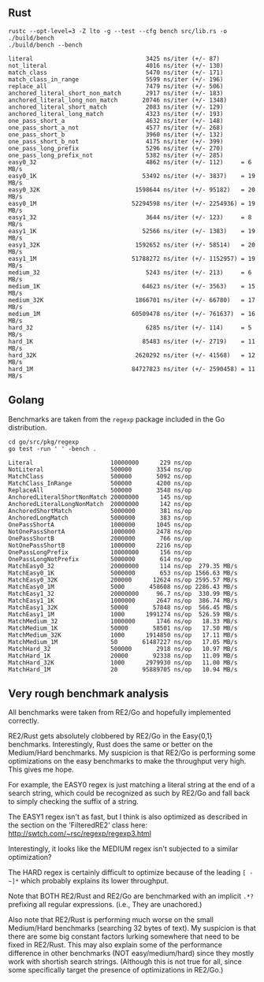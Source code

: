 Rust
----
```
rustc --opt-level=3 -Z lto -g --test --cfg bench src/lib.rs -o ./build/bench
./build/bench --bench

literal                                3425 ns/iter (+/- 87)
not_literal                            4016 ns/iter (+/- 130)
match_class                            5470 ns/iter (+/- 171)
match_class_in_range                   5599 ns/iter (+/- 196)
replace_all                            7479 ns/iter (+/- 506)
anchored_literal_short_non_match       2917 ns/iter (+/- 183)
anchored_literal_long_non_match       20746 ns/iter (+/- 1348)
anchored_literal_short_match           2083 ns/iter (+/- 129)
anchored_literal_long_match            4323 ns/iter (+/- 193)
one_pass_short_a                       4632 ns/iter (+/- 148)
one_pass_short_a_not                   4577 ns/iter (+/- 268)
one_pass_short_b                       3960 ns/iter (+/- 132)
one_pass_short_b_not                   4175 ns/iter (+/- 399)
one_pass_long_prefix                   5296 ns/iter (+/- 270)
one_pass_long_prefix_not               5382 ns/iter (+/- 285)
easy0_32                               4862 ns/iter (+/- 112)     = 6 MB/s
easy0_1K                              53492 ns/iter (+/- 3837)    = 19 MB/s
easy0_32K                           1598644 ns/iter (+/- 95182)   = 20 MB/s
easy0_1M                           52294598 ns/iter (+/- 2254936) = 19 MB/s
easy1_32                               3644 ns/iter (+/- 123)     = 8 MB/s
easy1_1K                              52566 ns/iter (+/- 1383)    = 19 MB/s
easy1_32K                           1592652 ns/iter (+/- 58514)   = 20 MB/s
easy1_1M                           51788272 ns/iter (+/- 1152957) = 19 MB/s
medium_32                              5243 ns/iter (+/- 213)     = 6 MB/s
medium_1K                             64623 ns/iter (+/- 3563)    = 15 MB/s
medium_32K                          1866701 ns/iter (+/- 66780)   = 17 MB/s
medium_1M                          60509478 ns/iter (+/- 761637)  = 16 MB/s
hard_32                                6285 ns/iter (+/- 114)     = 5 MB/s
hard_1K                               85483 ns/iter (+/- 2719)    = 11 MB/s
hard_32K                            2620292 ns/iter (+/- 41568)   = 12 MB/s
hard_1M                            84727823 ns/iter (+/- 2590458) = 11 MB/s
```

Golang
------
Benchmarks are taken from the `regexp` package included in the Go distribution.

```
cd go/src/pkg/regexp
go test -run ' ' -bench .

Literal                      10000000      229 ns/op
NotLiteral                   500000       3354 ns/op
MatchClass                   500000       5092 ns/op
MatchClass_InRange           500000       4200 ns/op
ReplaceAll                   500000       3548 ns/op
AnchoredLiteralShortNonMatch 20000000      145 ns/op
AnchoredLiteralLongNonMatch  20000000      142 ns/op
AnchoredShortMatch           5000000       381 ns/op
AnchoredLongMatch            5000000       383 ns/op
OnePassShortA                1000000      1045 ns/op
NotOnePassShortA             1000000      2478 ns/op
OnePassShortB                2000000       766 ns/op
NotOnePassShortB             1000000      2216 ns/op
OnePassLongPrefix            10000000      156 ns/op
OnePassLongNotPrefix         5000000       614 ns/op
MatchEasy0_32                20000000      114 ns/op  279.35 MB/s
MatchEasy0_1K                5000000       653 ns/op 1566.63 MB/s
MatchEasy0_32K               200000      12624 ns/op 2595.57 MB/s
MatchEasy0_1M                5000       458608 ns/op 2286.43 MB/s
MatchEasy1_32                20000000     96.7 ns/op  330.99 MB/s
MatchEasy1_1K                1000000      2647 ns/op  386.74 MB/s
MatchEasy1_32K               50000       57848 ns/op  566.45 MB/s
MatchEasy1_1M                1000      1991274 ns/op  526.59 MB/s
MatchMedium_32               1000000      1746 ns/op   18.33 MB/s
MatchMedium_1K               50000       58501 ns/op   17.50 MB/s
MatchMedium_32K              1000      1914850 ns/op   17.11 MB/s
MatchMedium_1M               50       61487227 ns/op   17.05 MB/s
MatchHard_32                 500000       2918 ns/op   10.97 MB/s
MatchHard_1K                 20000       92338 ns/op   11.09 MB/s
MatchHard_32K                1000      2979930 ns/op   11.00 MB/s
MatchHard_1M                 20       95889705 ns/op   10.94 MB/s
```


Very rough benchmark analysis
-----------------------------
All benchmarks were taken from RE2/Go and hopefully implemented correctly.

RE2/Rust gets absolutely clobbered by RE2/Go in the Easy{0,1} benchmarks. 
Interestingly, Rust does the same or better on the Medium/Hard benchmarks. My 
suspicion is that RE2/Go is performing some optimizations on the easy 
benchmarks to make the throughput very high. This gives me hope.

For example, the EASY0 regex is just matching a literal string at the end of a 
search string, which could be recognized as such by RE2/Go and fall back to 
simply checking the suffix of a string.

The EASY1 regex isn't as fast, but I think is also optimized as described in 
the section on the 'FilteredRE2' class here:
http://swtch.com/~rsc/regexp/regexp3.html

Interestingly, it looks like the MEDIUM regex isn't subjected to a similar 
optimization?

The HARD regex is certainly difficult to optimize because of the leading
`[ -~]*` which probably explains its lower throughput.

Note that BOTH RE2/Rust and RE2/Go are benchmarked with an implicit `.*?` 
prefixing all regular expressions. (i.e., They are unachored.)

Also note that RE2/Rust is performing much worse on the small Medium/Hard 
benchmarks (searching 32 bytes of text). My suspicion is that there are some 
big constant factors lurking somewhere that need to be fixed in RE2/Rust.
This may also explain some of the performance difference in other benchmarks 
(NOT easy/medium/hard) since they mostly work with shortish search strings.
(Although this is not true for all, since some specifically target the presence 
of optimizations in RE2/Go.)

